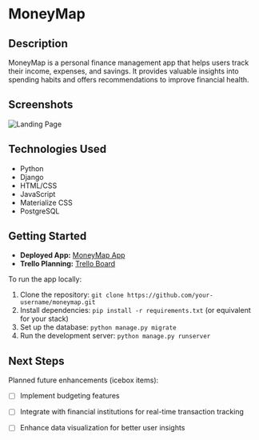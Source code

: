 # MoneyMap

## Description

MoneyMap is a personal finance management app that helps users track their income, expenses, and savings. It provides valuable insights into spending habits and offers recommendations to improve financial health.

## Screenshots

![Landing Page](../moneymap/main_app/static/images/Screen%20Shot%202023-11-30%20at%207.47.41%20PM.png)

## Technologies Used

- Python
- Django
- HTML/CSS
- JavaScript
- Materialize CSS
- PostgreSQL 

## Getting Started

- **Deployed App:** [MoneyMap App](https://your-deployed-app-url.com)
- **Trello Planning:** [Trello Board](https://lucid.app/lucidchart/958c09bb-0884-4834-8ac0-1268ba3d4997/edit?invitationId=inv_95a64b08-08e7-4633-80c4-55054f561857)

To run the app locally:

1. Clone the repository: `git clone https://github.com/your-username/moneymap.git`
2. Install dependencies: `pip install -r requirements.txt` (or equivalent for your stack)
3. Set up the database: `python manage.py migrate`
4. Run the development server: `python manage.py runserver`

## Next Steps

Planned future enhancements (icebox items):

- [ ] Implement budgeting features
- [ ] Integrate with financial institutions for real-time transaction tracking
- [ ] Enhance data visualization for better user insights

